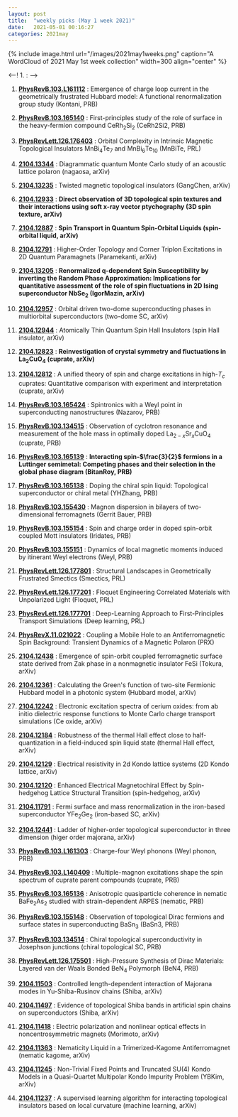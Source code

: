 ```yaml
---
layout: post
title:  "weekly picks (May 1 week 2021)"
date:   2021-05-01 00:16:27
categories: 2021may
---
```


{% include image.html url="/images/2021may1weeks.png" caption="A WordCloud of 2021 May 1st week collection" width=300 align="center" %}


<--! 1. **[]()** : -->

1. **[PhysRevB.103.L161112](https://link.aps.org/doi/10.1103/PhysRevB.103.L161112)** : Emergence of charge loop current in the geometrically frustrated Hubbard model: A functional renormalization group study (Kontani, PRB)

1. **[PhysRevB.103.165140](https://link.aps.org/doi/10.1103/PhysRevB.103.165140)** : First-principles study of the role of surface in the heavy-fermion compound ${\mathrm{CeRh}}_{2}{\mathrm{Si}}_{2}$ (CeRh2Si2, PRB)

1. **[PhysRevLett.126.176403](https://link.aps.org/doi/10.1103/PhysRevLett.126.176403)** : Orbital Complexity in Intrinsic Magnetic Topological Insulators ${\mathrm{MnBi}}_{4}{\mathrm{Te}}_{7}$ and ${\mathrm{MnBi}}_{6}{\mathrm{Te}}_{10}$ (MnBiTe, PRL)

1. **[2104.13344](http://arxiv.org/abs/2104.13344)** : Diagrammatic quantum Monte Carlo study of an acoustic lattice polaron (nagaosa, arXiv) 


1. **[2104.13235](http://arxiv.org/abs/2104.13235)** : Twisted magnetic topological insulators (GangChen, arXiv)

1. **[2104.12933](http://arxiv.org/abs/2104.12933)** : **Direct observation of 3D topological spin textures and their interactions using soft x-ray vector ptychography (3D spin texture, arXiv)**

1. **[2104.12887](http://arxiv.org/abs/2104.12887)** : **Spin Transport in Quantum Spin-Orbital Liquids (spin-orbital liquid, arXiv)**

1. **[2104.12791](http://arxiv.org/abs/2104.12791)** : Higher-Order Topology and Corner Triplon Excitations in 2D Quantum Paramagnets (Paramekanti, arXiv)

1. **[2104.13205](http://arxiv.org/abs/2104.13205)** : **Renormalized q-dependent Spin Susceptibility by inverting the Random Phase Approximation: Implications for quantitative assessment of the role of spin fluctuations in 2D Ising superconductor NbSe$_{2}$ (IgorMazin, arXiv)**

1. **[2104.12957](http://arxiv.org/abs/2104.12957)** : Orbital driven two-dome superconducting phases in multiorbital superconductors (two-dome SC, arXiv)

1. **[2104.12944](http://arxiv.org/abs/2104.12944)** : Atomically Thin Quantum Spin Hall Insulators (spin Hall insulator, arXiv)

1. **[2104.12823](http://arxiv.org/abs/2104.12823)** : **Reinvestigation of crystal symmetry and fluctuations in La$_2$CuO$_4$ (cuprate, arXiv)**

1. **[2104.12812](http://arxiv.org/abs/2104.12812)** : A unified theory of spin and charge excitations in high-$T_c$ cuprates: Quantitative comparison with experiment and interpretation (cuprate, arXiv)


1. **[PhysRevB.103.165424](https://link.aps.org/doi/10.1103/PhysRevB.103.165424)** : Spintronics with a Weyl point in superconducting nanostructures (Nazarov, PRB)

1. **[PhysRevB.103.134515](https://link.aps.org/doi/10.1103/PhysRevB.103.134515)** : Observation of cyclotron resonance and measurement of the hole mass in optimally doped ${\mathrm{La}}_{2\ensuremath{-}x}{\mathrm{Sr}}_{x}{\mathrm{CuO}}_{4}$ (cuprate, PRB)

1. **[PhysRevB.103.165139](https://link.aps.org/doi/10.1103/PhysRevB.103.165139)** : **Interacting spin-$\frac{3}{2}$ fermions in a Luttinger semimetal: Competing phases and their selection in the global phase diagram (BitanRoy, PRB)**

1. **[PhysRevB.103.165138](https://link.aps.org/doi/10.1103/PhysRevB.103.165138)** : Doping the chiral spin liquid: Topological superconductor or chiral metal (YHZhang, PRB)

1. **[PhysRevB.103.155430](https://link.aps.org/doi/10.1103/PhysRevB.103.155430)** : Magnon dispersion in bilayers of two-dimensional ferromagnets (Gerrit Bauer, PRB)

1. **[PhysRevB.103.155154](https://link.aps.org/doi/10.1103/PhysRevB.103.155154)** : Spin and charge order in doped spin-orbit coupled Mott insulators (Iridates, PRB)

1. **[PhysRevB.103.155151](https://link.aps.org/doi/10.1103/PhysRevB.103.155151)** : Dynamics of local magnetic moments induced by itinerant Weyl electrons (Weyl, PRB)

1. **[PhysRevLett.126.177801](https://link.aps.org/doi/10.1103/PhysRevLett.126.177801)** : Structural Landscapes in Geometrically Frustrated Smectics (Smectics, PRL)

1. **[PhysRevLett.126.177201](https://link.aps.org/doi/10.1103/PhysRevLett.126.177201)** : Floquet Engineering Correlated Materials with Unpolarized Light (Floquet, PRL)

1. **[PhysRevLett.126.177701](https://link.aps.org/doi/10.1103/PhysRevLett.126.177701)** : Deep-Learning Approach to First-Principles Transport Simulations (Deep learning, PRL)

1. **[PhysRevX.11.021022](https://link.aps.org/doi/10.1103/PhysRevX.11.021022)** : Coupling a Mobile Hole to an Antiferromagnetic Spin Background: Transient Dynamics of a Magnetic Polaron (PRX)

1. **[2104.12438](http://arxiv.org/abs/2104.12438)** : Emergence of spin-orbit coupled ferromagnetic surface state derived from Zak phase in a nonmagnetic insulator FeSi (Tokura, arXiv)

1. **[2104.12361](http://arxiv.org/abs/2104.12361)** : Calculating the Green's function of two-site Fermionic Hubbard model in a photonic system (Hubbard model, arXiv)

1. **[2104.12242](http://arxiv.org/abs/2104.12242)** : Electronic excitation spectra of cerium oxides: from ab initio dielectric response functions to Monte Carlo charge transport simulations (Ce oxide, arXiv)

1. **[2104.12184](http://arxiv.org/abs/2104.12184)** : Robustness of the thermal Hall effect close to half-quantization in a field-induced spin liquid state (thermal Hall effect, arXiv)

1. **[2104.12129](http://arxiv.org/abs/2104.12129)** : Electrical resistivity in 2d Kondo lattice systems (2D Kondo lattice, arXiv)

1. **[2104.12120](http://arxiv.org/abs/2104.12120)** : Enhanced Electrical Magnetochiral Effect by Spin-hedgehog Lattice Structural Transition (spin-hedgehog, arXiv)

1. **[2104.11791](http://arxiv.org/abs/2104.11791)** : Fermi surface and mass renormalization in the iron-based superconductor YFe$_2$Ge$_2$ (iron-based SC, arXiv)

1. **[2104.12441](http://arxiv.org/abs/2104.12441)** : Ladder of higher-order topological superconductor in three dimension (higer order majorana, arXiv)


1. **[PhysRevB.103.L161303](https://link.aps.org/doi/10.1103/PhysRevB.103.L161303)** : Charge-four Weyl phonons (Weyl phonon, PRB)

1. **[PhysRevB.103.L140409](https://link.aps.org/doi/10.1103/PhysRevB.103.L140409)** : Multiple-magnon excitations shape the spin spectrum of cuprate parent compounds (cuprate, PRB)

1. **[PhysRevB.103.165136](https://link.aps.org/doi/10.1103/PhysRevB.103.165136)** : Anisotropic quasiparticle coherence in nematic ${\mathrm{BaFe}}_{2}{\mathrm{As}}_{2}$ studied with strain-dependent ARPES (nematic, PRB)

1. **[PhysRevB.103.155148](https://link.aps.org/doi/10.1103/PhysRevB.103.155148)** : Observation of topological Dirac fermions and surface states in superconducting $\mathrm{Ba}{\mathrm{Sn}}_{3}$ (BaSn3, PRB)

1. **[PhysRevB.103.134514](https://link.aps.org/doi/10.1103/PhysRevB.103.134514)** : Chiral topological superconductivity in Josephson junctions (chiral topological SC, PRB)

1. **[PhysRevLett.126.175501](https://link.aps.org/doi/10.1103/PhysRevLett.126.175501)** : High-Pressure Synthesis of Dirac Materials: Layered van der Waals Bonded ${\mathrm{BeN}}_{4}$ Polymorph (BeN4, PRB)

1. **[2104.11503](http://arxiv.org/abs/2104.11503)** : Controlled length-dependent interaction of Majorana modes in Yu-Shiba-Rusinov chains (Shiba, arXiv)

1. **[2104.11497](http://arxiv.org/abs/2104.11497)** : Evidence of topological Shiba bands in artificial spin chains on superconductors (Shiba, arXiv)

1. **[2104.11418](http://arxiv.org/abs/2104.11418)** : Electric polarization and nonlinear optical effects in noncentrosymmetric magnets (Morimoto, arXiv)

1. **[2104.11363](http://arxiv.org/abs/2104.11363)** : Nematicity Liquid in a Trimerized-Kagome Antiferromagnet (nematic kagome, arXiv)

1. **[2104.11245](http://arxiv.org/abs/2104.11245)** : Non-Trivial Fixed Points and Truncated SU(4) Kondo Models in a Quasi-Quartet Multipolar Kondo Impurity Problem (YBKim, arXiv)

1. **[2104.11237](http://arxiv.org/abs/2104.11237)** : A supervised learning algorithm for interacting topological insulators based on local curvature (machine learning, arXiv)

